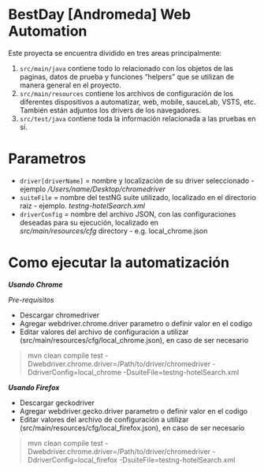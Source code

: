 # BestDay [Andromeda] Web Automation

Este proyecta se encuentra dividido en tres areas principalmente:

1. `src/main/java` contiene todo lo  relacionado con los objetos de las paginas, datos de prueba y funciones “helpers” que se utilizan de manera general en el proyecto. 
2. `src/main/resources` contiene los archivos de configuración de los diferentes dispositivos a automatizar, web, mobile, sauceLab, VSTS, etc. También están adjuntos los drivers de los navegadores.
3. `src/test/java` contiene toda la información relacionada a las pruebas en sí.

# Parametros
- `driver[driverName]` = nombre y localización de su driver seleccionado - ejemplo */Users/name/Desktop/chromedriver*
- `suiteFile` = nombre del testNG suite utilizado, localizado en el directorio raiz - ejemplo.  *testng-hotelSearch.xml*
- `driverConfig` = nombre del archivo JSON, con las configuraciones deseadas para su ejecución, localizado en *src/main/resources/cfg* directory - e.g. local_chrome.json

# Como ejecutar la automatización 
***Usando Chrome***

*Pre-requisitos*
- Descargar chromedriver
- Agregar webdriver.chrome.driver parametro o definir valor en el codigo
- Editar valores del archivo de configuración a utilizar (src/main/resources/cfg/local_chrome.json), en caso de ser necesario

> mvn clean compile test -Dwebdriver.chrome.driver=/Path/to/driver/chromedriver -DdriverConfig=local_chrome -DsuiteFile=testng-hotelSearch.xml

***Usando Firefox***
- Descargar geckodriver
- Agregar webdriver.gecko.driver parametro o definir valor en el codigo
- Editar valores del archivo de configuración a utilizar (src/main/resources/cfg/local_firefox.json), en caso de ser necesario

> mvn clean compile test -Dwebdriver.chrome.driver=/Path/to/driver/chromedriver -DdriverConfig=local_firefox -DsuiteFile=testng-hotelSearch.xml
